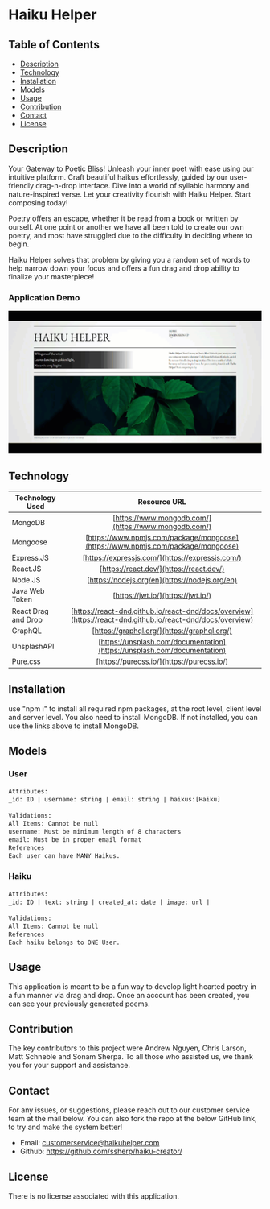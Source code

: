 # Haiku Helper

## Table of Contents

* [Description](#description)
* [Technology](#technologiesused)
* [Installation](#installation)
* [Models](#Models)
* [Usage](#usage)
* [Contribution](#contribution)
* [Contact](#contact)
* [License](#license)

## Description
Your Gateway to Poetic Bliss! Unleash your inner poet with ease using our intuitive platform. Craft beautiful haikus effortlessly, guided by our user-friendly drag-n-drop interface. Dive into a world of syllabic harmony and nature-inspired verse. Let your creativity flourish with Haiku Helper. Start composing today!

Poetry offers an escape, whether it be read from a book or written by ourself. At one point or another we have all been told to create our own poetry, and most have struggled due to the difficulty in deciding where to begin.

Haiku Helper solves that problem by giving you a random set of words to help narrow down your focus and offers a fun drag and drop ability to finalize your masterpiece!

### Application Demo 
![GIF of Application](./assets/images/Haiku%20Helper%20GIF.gif)  

## Technology
| Technology Used        | Resource URL         |
| ---------------------- | :-------------------:|
| MongoDB | [https://www.mongodb.com/](https://www.mongodb.com/) |
| Mongoose | [https://www.npmjs.com/package/mongoose](https://www.npmjs.com/package/mongoose) |
| Express.JS | [https://expressjs.com/](https://expressjs.com/) |
| React.JS | [https://react.dev/](https://react.dev/) |
| Node.JS | [https://nodejs.org/en](https://nodejs.org/en) |
| Java Web Token | [https://jwt.io/](https://jwt.io/) |
| React Drag and Drop | [https://react-dnd.github.io/react-dnd/docs/overview](https://react-dnd.github.io/react-dnd/docs/overview) | 
| GraphQL | [https://graphql.org/](https://graphql.org/) | 
| UnsplashAPI | [https://unsplash.com/documentation](https://unsplash.com/documentation) | 
| Pure.css | [https://purecss.io/](https://purecss.io/) | 

## Installation
use "npm i" to install all required npm packages, at the root level, client level and server level. You also need to install MongoDB. If not installed, you can use the links above to install MongoDB. 

## Models

### User

    Attributes:
    _id: ID | username: string | email: string | haikus:[Haiku]

    Validations:
    All Items: Cannot be null
    username: Must be minimum length of 8 characters
    email: Must be in proper email format
    References
    Each user can have MANY Haikus. 

### Haiku
    Attributes:
    _id: ID | text: string | created_at: date | image: url |

    Validations:
    All Items: Cannot be null
    References
    Each haiku belongs to ONE User.

## Usage
This application is meant to be a fun way to develop light hearted poetry in a fun manner via drag and drop. Once an account has been created, you can see your previously generated poems. 

## Contribution
The key contributors to this project were Andrew Nguyen, Chris Larson, Matt Schneble and Sonam Sherpa. To all those who assisted us, we thank you for your support and assistance. 

## Contact
For any issues, or suggestions, please reach out to our customer service team at the mail below. You can also fork the repo at the below GitHub link, to try and make the system better!

 - Email: customerservice@haikuhelper.com
 - Github: https://github.com/ssherp/haiku-creator/

## License
There is no license associated with this application. 